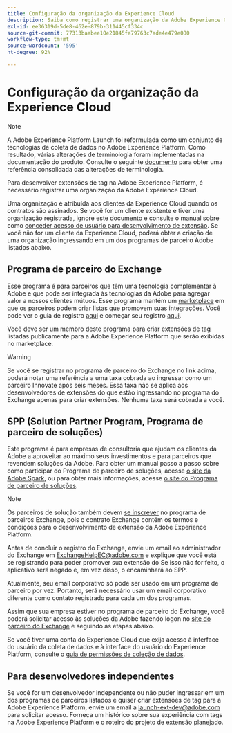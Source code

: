 ```yaml
---
title: Configuração da organização da Experience Cloud
description: Saiba como registrar uma organização da Adobe Experience Cloud para começar a desenvolver extensões para o Adobe Experience Platform.
exl-id: ee36319d-5de8-462e-879b-311445cf334c
source-git-commit: 77313baabee10e21845fa79763c7ade4e479e080
workflow-type: tm+mt
source-wordcount: '595'
ht-degree: 92%

---
```


# Configuração da organização da Experience Cloud

>[!NOTE]
>
>A Adobe Experience Platform Launch foi reformulada como um conjunto de tecnologias de coleta de dados no Adobe Experience Platform. Como resultado, várias alterações de terminologia foram implementadas na documentação do produto. Consulte o seguinte [documento](../../term-updates.md) para obter uma referência consolidada das alterações de terminologia.

Para desenvolver extensões de tag na Adobe Experience Platform, é necessário registrar uma organização da Adobe Experience Cloud.

Uma organização é atribuída aos clientes da Experience Cloud quando os contratos são assinados. Se você for um cliente existente e tiver uma organização registrada, ignore este documento e consulte o manual sobre como [conceder acesso de usuário para desenvolvimento de extensão](./access.md). Se você não for um cliente da Experience Cloud, poderá obter a criação de uma organização ingressando em um dos programas de parceiro Adobe listados abaixo.

## Programa de parceiro do Exchange

Esse programa é para parceiros que têm uma tecnologia complementar à Adobe e que pode ser integrada às tecnologias da Adobe para agregar valor a nossos clientes mútuos. Esse programa mantém um [marketplace](https://www.adobeexchange.com/experiencecloud.html) em que os parceiros podem criar listas que promovem suas integrações. Você pode ver o guia de registro [aqui](https://partners.adobe.com/exchangeprogram/experiencecloud/reg-guide.html) e começar seu registro [aqui](https://partners.adobe.com/exchangeprogram/experiencecloud/prereg.html).

Você deve ser um membro deste programa para criar extensões de tag listadas publicamente para a Adobe Experience Platform que serão exibidas no marketplace.

>[!WARNING]
>
>Se você se registrar no programa de parceiro do Exchange no link acima, poderá notar uma referência a uma taxa cobrada ao ingressar como um parceiro Innovate após seis meses. Essa taxa não se aplica aos desenvolvedores de extensões do que estão ingressando no programa do Exchange apenas para criar extensões. Nenhuma taxa será cobrada a você.

## SPP (Solution Partner Program, Programa de parceiro de soluções)

Este programa é para empresas de consultoria que ajudam os clientes da Adobe a aproveitar ao máximo seus investimentos e para parceiros que revendem soluções da Adobe. Para obter um manual passo a passo sobre como participar do Programa de parceiro de soluções, acesse [o site da Adobe Spark](https://spark.adobe.com/page/7PKZzIJJjkcDd/), ou para obter mais informações, acesse [o site do Programa de parceiro de soluções](https://solutionpartners.adobe.com/home.html).

>[!NOTE]
>
>Os parceiros de solução também devem [se inscrever](https://partners.adobe.com/exchangeprogram/experiencecloud/prereg.html) no programa de parceiros Exchange, pois o contrato Exchange contém os termos e condições para o desenvolvimento de extensão da Adobe Experience Platform.
>
>Antes de concluir o registro do Exchange, envie um email ao administrador do Exchange em <ExchangeHelpEC@adobe.com> e explique que você está se registrando para poder promover sua extensão do Se isso não for feito, o aplicativo será negado e, em vez disso, o encaminhará ao SPP.
>
>Atualmente, seu email corporativo só pode ser usado em um programa de parceiro por vez. Portanto, será necessário usar um email corporativo diferente como contato registrado para cada um dos programas.

Assim que sua empresa estiver no programa de parceiro do Exchange, você poderá solicitar acesso às soluções da Adobe fazendo logon no [site do parceiro do Exchange](https://partners.adobe.com/exchangeprogram/experiencecloud) e seguindo as etapas abaixo.

Se você tiver uma conta do Experience Cloud que exija acesso à interface do usuário da coleta de dados e à interface do usuário do Experience Platform, consulte o [guia de permissões de coleção de dados](../../../collection/permissions.md).

## Para desenvolvedores independentes

Se você for um desenvolvedor independente ou não puder ingressar em um dos programas de parceiros listados e quiser criar extensões de tag para a Adobe Experience Platform, envie um email a launch-ext-dev@adobe.com para solicitar acesso. Forneça um histórico sobre sua experiência com tags na Adobe Experience Platform e o roteiro do projeto de extensão planejado.

